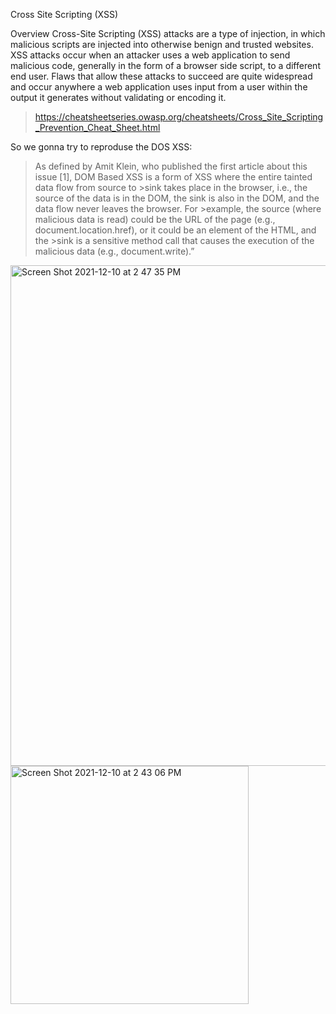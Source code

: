 Cross Site Scripting (XSS)

Overview
Cross-Site Scripting (XSS) attacks are a type of injection, in which malicious scripts are injected into otherwise benign and trusted websites. XSS attacks occur when an attacker uses a web application to send malicious code, generally in the form of a browser side script, to a different end user. Flaws that allow these attacks to succeed are quite widespread and occur anywhere a web application uses input from a user within the output it generates without validating or encoding it.

>https://cheatsheetseries.owasp.org/cheatsheets/Cross_Site_Scripting_Prevention_Cheat_Sheet.html


So we gonna try to reproduse the DOS XSS:

>As defined by Amit Klein, who published the first article about this issue [1], DOM Based XSS is a form of XSS where the entire tainted data flow from source to >sink takes place in the browser, i.e., the source of the data is in the DOM, the sink is also in the DOM, and the data flow never leaves the browser. For >example, the source (where malicious data is read) could be the URL of the page (e.g., document.location.href), or it could be an element of the HTML, and the >sink is a sensitive method call that causes the execution of the malicious data (e.g., document.write).”

<img width="801" alt="Screen Shot 2021-12-10 at 2 47 35 PM" src="https://user-images.githubusercontent.com/64800542/145584169-64cea32e-6b29-4278-b3d7-52d9ac4e89bb.png">


<img width="381" alt="Screen Shot 2021-12-10 at 2 43 06 PM" src="https://user-images.githubusercontent.com/64800542/145584193-294b6b43-6426-40e1-9b61-465d320514f9.png">

